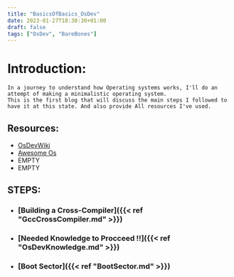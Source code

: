 ```yaml
---
title: "BasicsOfBasics_OsDev"
date: 2023-01-27T18:30:30+01:00
draft: false
tags: ["OsDev", "BareBones"]
---
```

# Introduction:
	In a journey to understand how Operating systems works, I'll do an attempt of making a minimalistic operating system.  
	This is the first blog that will discuss the main steps I followed to have it at this state. And also provide All resources I've used.
## Resources:
- [OsDevWiki](https://wiki.osdev.org/Main_Page/)  
- [Awesome Os](https://github.com/jubalh/awesome-os)
- EMPTY
- EMPTY

## STEPS:
- ### [Building a Cross-Compiler]({{< ref "GccCrossCompiler.md" >}})
- ### [Needed Knowledge to Procceed !!]({{< ref "OsDevKnowledge.md" >}})
- ### [Boot Sector]({{< ref "BootSector.md" >}})